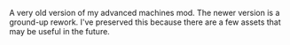 A very old version of my advanced machines mod. The newer version is a ground-up rework. I've preserved this because there are a few assets that may be useful in the future.
